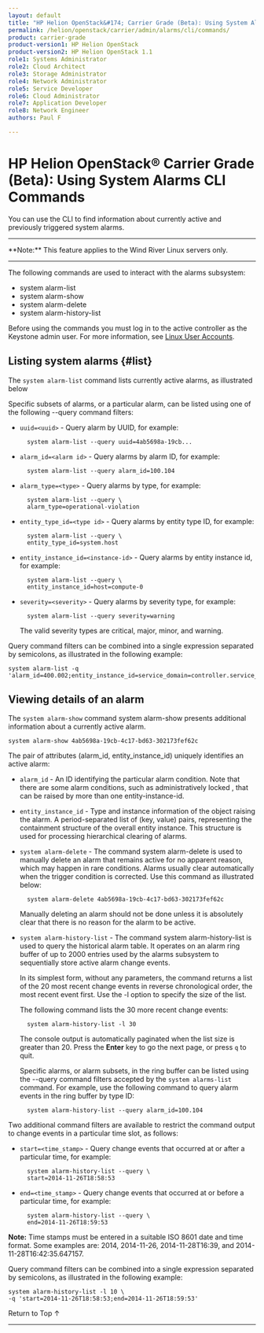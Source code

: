```yaml
---
layout: default
title: "HP Helion OpenStack&#174; Carrier Grade (Beta): Using System Alarms CLI Commands"
permalink: /helion/openstack/carrier/admin/alarms/cli/commands/
product: carrier-grade
product-version1: HP Helion OpenStack
product-version2: HP Helion OpenStack 1.1
role1: Systems Administrator 
role2: Cloud Architect 
role3: Storage Administrator 
role4: Network Administrator 
role5: Service Developer 
role6: Cloud Administrator 
role7: Application Developer 
role8: Network Engineer 
authors: Paul F

---
```

<!--UNDER REVISION-->

<script>

function PageRefresh {
onLoad="window.refresh"
}

PageRefresh();

</script>

<!-- <p style="font-size: small;"> <a href="/helion/openstack/carrier/services/imaging/overview/">&#9664; PREV</a> | <a href="/helion/openstack/carrier/services/overview/">&#9650; UP</a> | <a href="/helion/openstack/carrier/services/object/overview/"> NEXT &#9654</a> </p> -->

# HP Helion OpenStack&#174; Carrier Grade (Beta): Using System Alarms CLI Commands
<!-- From the Titanium Server Admin Guide -->

You can use the CLI to find information about currently active and previously triggered system alarms.

<hr>
**Note:** This feature applies to the Wind River Linux servers only.
<hr>

The following commands are used to interact with the alarms subsystem: 

* system alarm-list
* system alarm-show
* system alarm-delete
* system alarm-history-list 

Before using the commands you must log in to the active controller as the Keystone admin user. For more information, see [Linux User Accounts](/helion/openstack/carrier/admin/linux/users/).

## Listing system alarms {#list}

The `system alarm-list` command lists currently active alarms, as illustrated below 

Specific subsets of alarms, or a particular alarm, can be listed using one of the following --query command filters:

* `uuid=<uuid>` - Query alarm by UUID, for example:

		system alarm-list --query uuid=4ab5698a-19cb...

* `alarm_id=<alarm id>` - Query alarms by alarm ID, for example:

		system alarm-list --query alarm_id=100.104

* `alarm_type=<type>` - Query alarms by type, for example:

		system alarm-list --query \
		alarm_type=operational-violation

* `entity_type_id=<type id>` - Query alarms by entity type ID, for example:

		system alarm-list --query \
		entity_type_id=system.host

* `entity_instance_id=<instance-id>` - Query alarms by entity instance id, for example:

		system alarm-list --query \
		entity_instance_id=host=compute-0

* `severity=<severity>` - Query alarms by severity type, for example:

		system alarm-list --query severity=warning

	The valid severity types are critical, major, minor, and warning.

Query command filters can be combined into a single expression separated by semicolons, as illustrated in the following example:

	system alarm-list -q
	'alarm_id=400.002;entity_instance_id=service_domain=controller.service_group=directoryservices'

## Viewing details of an alarm

The `system alarm-show` command system alarm-show presents additional information about a currently active alarm.

	system alarm-show 4ab5698a-19cb-4c17-bd63-302173fef62c

The pair of attributes (alarm_id, entity_instance_id) uniquely identifies an active alarm:

* `alarm_id` - An ID identifying the particular alarm condition. Note that there are some alarm conditions, such as administratively locked , that can be raised by more than one entity-instance-id.

* `entity_instance_id` - Type and instance information of the object raising the alarm. A period-separated list of (key, value) pairs, representing the containment structure of the overall entity instance.  This structure is used for processing hierarchical clearing of alarms.

* `system alarm-delete` - The command system alarm-delete is used to manually delete an alarm that remains active for no apparent reason, which may happen in rare conditions. Alarms usually clear automatically when the trigger condition is corrected. Use this command as illustrated below:

		system alarm-delete 4ab5698a-19cb-4c17-bd63-302173fef62c

	Manually deleting an alarm should not be done unless it is absolutely clear that there is no reason for the alarm to be active.

* `system alarm-history-list` - The command system alarm-history-list is used to query the historical alarm table. It operates on an alarm ring buffer of up to 2000 entries used by the alarms subsystem to sequentially store active alarm change events.

	In its simplest form, without any parameters, the command returns a list of the 20 most recent change events in reverse chronological order, the most recent event first. Use the -l option to specify the size of the list. 

	The following command lists the 30 more recent change events:

		system alarm-history-list -l 30

	The console output is automatically paginated when the list size is greater than 20. Press the **Enter** key to go the next page, or press `q` to quit.

	Specific alarms, or alarm subsets, in the ring buffer can be listed using the --query command filters accepted by the `system alarms-list` command. For example, use the following command to query alarm events in the ring buffer by type ID:

		system alarm-history-list --query alarm_id=100.104

Two additional command filters are available to restrict the command output to change events in a particular time slot, as follows:

* `start=<time_stamp>` - Query change events that occurred at or after a particular time, for example: 

		system alarm-history-list --query \
		start=2014-11-26T18:58:53

* `end=<time_stamp>` - Query change events that occurred at or before a particular time, for example:

		system alarm-history-list --query \
		end=2014-11-26T18:59:53

**Note:** Time stamps must be entered in a suitable ISO 8601 date and time format. Some examples are: 2014, 2014-11-26, 2014-11-28T16:39, and 2014-11-28T16:42:35.647157.

Query command filters can be combined into a single expression separated by semicolons, as illustrated in the following example:

	system alarm-history-list -l 10 \
	-q 'start=2014-11-26T18:58:53;end=2014-11-26T18:59:53'

<a href="#top" style="padding:14px 0px 14px 0px; text-decoration: none;"> Return to Top &#8593; </a>
 
----